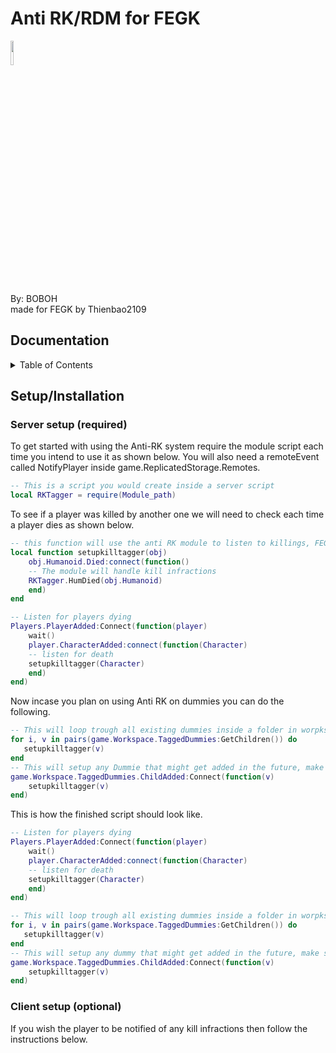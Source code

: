 # Anti RK/RDM for FEGK
<img src="https://image.shutterstock.com/shutterstock/photos/2138257775/display_1500/stock-photo-a-very-sad-crying-emoticon-cartoon-face-icon-2138257775.jpg" width=10% height=10%>

By: BOBOH                         
made for FEGK by Thienbao2109

## Documentation
<!-- TABLE OF CONTENTS -->
<details>
  <summary>Table of Contents</summary>
  <ol>
    <li>
      <a href="#getting-started">Getting Started</a>
      <ul>
        <li><a href="#Setup-Installation">Setup/Installation</a></li>
      </ul>
    </li>
  </ol>
</details>

## Setup/Installation

### **Server setup (required)**
To get started with using the Anti-RK system require the module script each time you intend to use it as shown below.
You will also need a remoteEvent called NotifyPlayer inside game.ReplicatedStorage.Remotes.
```lua
-- This is a script you would create inside a server script
local RKTagger = require(Module_path)
```

To see if a player was killed by another one we will need to check each time a player dies as shown below.

```lua
-- this function will use the anti RK module to listen to killings, FEGK adds a killer Tag on default which we can use to determine the killer
local function setupkilltagger(obj)
    obj.Humanoid.Died:connect(function()
	-- The module will handle kill infractions
	RKTagger.HumDied(obj.Humanoid)
    end)
end

-- Listen for players dying
Players.PlayerAdded:Connect(function(player)
    wait()
    player.CharacterAdded:connect(function(Character)
    -- listen for death
	setupkilltagger(Character)
    end)
end)
```
Now incase you plan on using Anti RK on dummies you can do the following.

```lua
-- This will loop trough all existing dummies inside a folder in worpkspace called TaggedDummies and will set them up.
for i, v in pairs(game.Workspace.TaggedDummies:GetChildren()) do
   setupkilltagger(v)
end
-- This will setup any Dummie that might get added in the future, make sure its actually a character with a Humanoid.
game.Workspace.TaggedDummies.ChildAdded:Connect(function(v)
    setupkilltagger(v)
end)
```

This is how the finished script should look like.

```lua
-- Listen for players dying
Players.PlayerAdded:Connect(function(player)
    wait()
    player.CharacterAdded:connect(function(Character)
    -- listen for death
	setupkilltagger(Character)
    end)
end)

-- This will loop trough all existing dummies inside a folder in worpkspace called TaggedDummies and will set them up.
for i, v in pairs(game.Workspace.TaggedDummies:GetChildren()) do
   setupkilltagger(v)
end
-- This will setup any dummy that might get added in the future, make sure its actually a character with a humanoid.
game.Workspace.TaggedDummies.ChildAdded:Connect(function(v)
    setupkilltagger(v)
end)
```

### **Client setup (optional)**
If you wish the player to be notified of any kill infractions then follow the instructions below.

```lua
```
